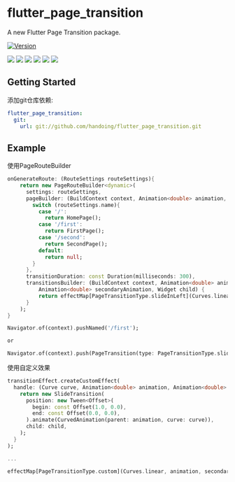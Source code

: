 # flutter_page_transition

A new Flutter Page Transition package.

[![Version](https://img.shields.io/badge/version-0.0.2-blue.svg)](https://github.com/handoing/flutter_page_transition)

![](./screenshots/fadeIn.gif)
![](./screenshots/slideInLeft.gif)
![](./screenshots/slideLeft.gif)
![](./screenshots/slideParallaxLeft.gif)
![](./screenshots/slideZoomLeft.gif)
![](./screenshots/transferRight.gif)

## Getting Started

添加git仓库依赖:
```yaml
flutter_page_transition:
  git:
    url: git://github.com/handoing/flutter_page_transition.git
```

## Example

使用PageRouteBuilder
```dart
onGenerateRoute: (RouteSettings routeSettings){
    return new PageRouteBuilder<dynamic>(
      settings: routeSettings,
      pageBuilder: (BuildContext context, Animation<double> animation, Animation<double> secondaryAnimation) {
        switch (routeSettings.name){
          case '/':
            return HomePage();
          case '/first':
            return FirstPage();
          case '/second':
            return SecondPage();
          default:
            return null;
        }
      },
      transitionDuration: const Duration(milliseconds: 300),
      transitionsBuilder: (BuildContext context, Animation<double> animation,
          Animation<double> secondaryAnimation, Widget child) {
          return effectMap[PageTransitionType.slideInLeft](Curves.linear, animation, secondaryAnimation, child);
      }
    );
}

Navigator.of(context).pushNamed('/first');

or

Navigator.of(context).push(PageTransition(type: PageTransitionType.slideInLeft, child: FirstPage()));


```

使用自定义效果
```dart
transitionEffect.createCustomEffect(
  handle: (Curve curve, Animation<double> animation, Animation<double> secondaryAnimation, Widget child) {
    return new SlideTransition(
      position: new Tween<Offset>(
        begin: const Offset(1.0, 0.0),
        end: const Offset(0.0, 0.0),
      ).animate(CurvedAnimation(parent: animation, curve: curve)),
      child: child,
    );
  }
);

...

effectMap[PageTransitionType.custom](Curves.linear, animation, secondaryAnimation, child);
```
